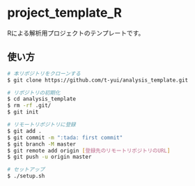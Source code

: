 # project_template_R

Rによる解析用プロジェクトのテンプレートです。

## 使い方

```bash
# 本リポジトリをクローンする
$ git clone https://github.com/t-yui/analysis_template.git

# リポジトリの初期化
$ cd analysis_template
$ rm -rf .git/
$ git init

# リモートリポジトリに登録
$ git add .
$ git commit -m ":tada: first commit"
$ git branch -M master
$ git remote add origin [登録先のリモートリポジトリのURL]
$ git push -u origin master

# セットアップ
$ ./setup.sh
```
